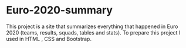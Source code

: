 # Euro-2020-summary
This project is a site that summarizes everything that happened in Euro 2020 (teams, results, squads, tables and stats).
To prepare this project I used in HTML , CSS and Bootstrap.
